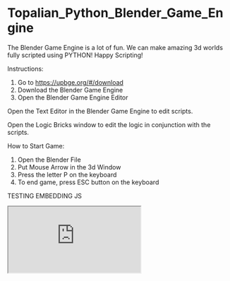 # Topalian_Python_Blender_Game_Engine
The Blender Game Engine is a lot of fun. We can make amazing 3d worlds fully scripted using PYTHON! Happy Scripting!

Instructions:
1. Go to https://upbge.org/#/download
2. Download the Blender Game Engine
3. Open the Blender Game Engine Editor

Open the Text Editor in the Blender Game Engine to edit scripts.

Open the Logic Bricks window to edit the logic in conjunction with the scripts.

How to Start Game:
1. Open the Blender File
2. Put Mouse Arrow in the 3d Window
3. Press the letter P on the keyboard
4. To end game, press ESC button on the keyboard

TESTING EMBEDDING JS
<iframe
  src="https://jsfiddle.net/e1ga0fpm/
  style="width:100%; height:300px;"
></iframe>
